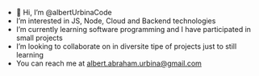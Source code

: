 - 👋 Hi, I’m @albertUrbinaCode
- I’m interested in JS, Node, Cloud and Backend technologies
- I’m currently learning software programming and I have participated in small projects
- I’m looking to collaborate on in diversite tipe of projects just to still learning
- You can reach me at albert.abraham.urbina@gmail.com

<!---
AlbertUrbina-Coder/AlbertUrbina-Coder is a ✨ special ✨ repository because its `README.md` (this file) appears on your GitHub profile.
You can click the Preview link to take a look at your changes.
--->
